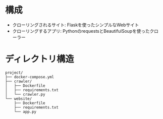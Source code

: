 # 構成
- クローリングされるサイト: Flaskを使ったシンプルなWebサイト
- クローリングするアプリ: PythonのrequestsとBeautifulSoupを使ったクローラー

# ディレクトリ構造
```text
project/
├── docker-compose.yml
├── crawler/
│   ├── Dockerfile
│   ├── requirements.txt
│   └── crawler.py
└── website/
    ├── Dockerfile
    ├── requirements.txt
    └── app.py
```
